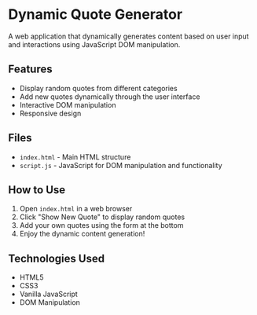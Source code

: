 # Dynamic Quote Generator

A web application that dynamically generates content based on user input and interactions using JavaScript DOM manipulation.

## Features

- Display random quotes from different categories
- Add new quotes dynamically through the user interface
- Interactive DOM manipulation
- Responsive design

## Files

- `index.html` - Main HTML structure
- `script.js` - JavaScript for DOM manipulation and functionality

## How to Use

1. Open `index.html` in a web browser
2. Click "Show New Quote" to display random quotes
3. Add your own quotes using the form at the bottom
4. Enjoy the dynamic content generation!

## Technologies Used

- HTML5
- CSS3
- Vanilla JavaScript
- DOM Manipulation